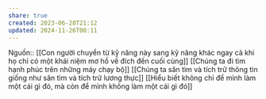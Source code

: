 ```yaml
---
share: true
created: 2023-06-28T21:12
updated: 2024-11-26T00:11
---
```

Nguồn::
[[Con người chuyển từ kỹ năng này sang kỹ năng khác ngay cả khi họ chỉ có một khái niệm mơ hồ về đích đến cuối cùng]]
[[Chúng ta đi tìm hạnh phúc trên những máy chạy bộ]] 
[[Chúng ta săn tìm và tích trữ thông tin giống như săn tìm và tích trữ lương thực]]
[[Hiểu biết không chỉ để mình làm một cái gì đó, mà còn để mình không làm một cái gì đó]]